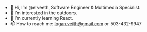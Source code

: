 - 👋 Hi, I’m @elveeth, Software Engineer & Multimedia Specialist.
- 👀 I’m interested in the outdoors.
- 🌱 I’m currently learning React.
- 📫 How to reach me: logan.veith@gmail.com or 503-432-9947

<!---
elveeth/elveeth is a ✨ special ✨ repository because its `README.md` (this file) appears on your GitHub profile.
You can click the Preview link to take a look at your changes.
--->
